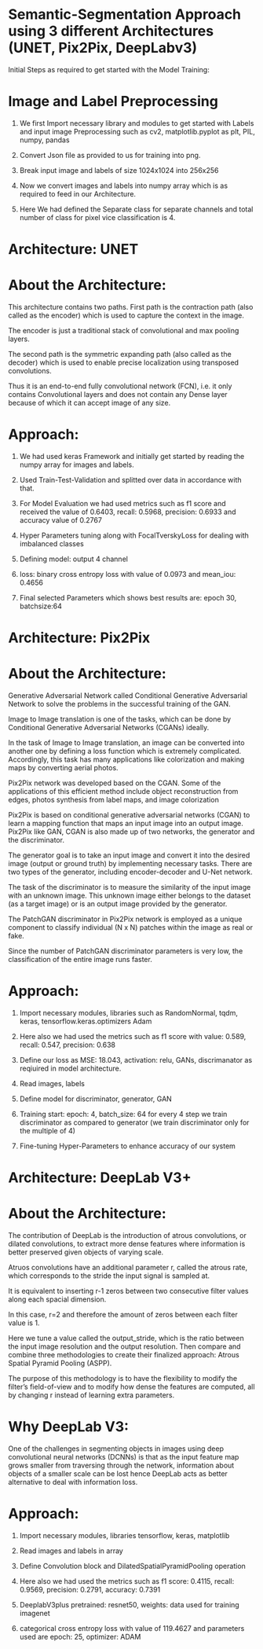 # Semantic-Segmentation Approach using 3 different Architectures (UNET, Pix2Pix, DeepLabv3)

Initial Steps as required to get started with the Model Training:

# Image and Label Preprocessing

1) We first Import necessary library and modules to get started with Labels and input image Preprocessing such as cv2, matplotlib.pyplot as plt, PIL, numpy, pandas

2) Convert Json file as provided to us for training into png.

3) Break input image and labels of size 1024x1024 into 256x256
 
4) Now we convert images and labels into numpy array which is as required to feed in our Architecture. 

5) Here We had defined the Separate class for separate channels and total number of class for pixel vice classification is 4.

# Architecture: UNET

# About the Architecture:

This architecture contains two paths. First path is the contraction path (also called as the encoder) which is used to capture the context in the image.

The encoder is just a traditional stack of convolutional and max pooling layers. 

The second path is the symmetric expanding path (also called as the decoder) which is used to enable precise localization using transposed convolutions.

Thus it is an end-to-end fully convolutional network (FCN), i.e. it only contains Convolutional layers and does not contain any Dense layer because of which it can accept image of any size.

# Approach:

1) We had used keras Framework and initially get started by reading the numpy array for images and labels.

2) Used Train-Test-Validation and splitted over data in accordance with that.

3) For Model Evaluation we had used metrics such as f1 score and received the value of 0.6403, recall: 0.5968, precision: 0.6933 and accuracy value of 0.2767

4) Hyper Parameters tuning along with FocalTverskyLoss for dealing with imbalanced classes 

5) Defining model: output 4 channel

6) loss: binary cross entropy loss with value of 0.0973 and mean_iou: 0.4656

7) Final selected Parameters which shows best results are: epoch 30, batchsize:64   

# Architecture: Pix2Pix

# About the Architecture:

Generative Adversarial Network called Conditional Generative Adversarial Network to solve the problems in the successful training of the GAN.

Image to Image translation is one of the tasks, which can be done by Conditional Generative Adversarial Networks (CGANs) ideally.

In the task of Image to Image translation, an image can be converted into another one by defining a loss function which is extremely complicated. Accordingly, this task has many applications like colorization and making maps by converting aerial photos. 

Pix2Pix network was developed based on the CGAN. Some of the applications of this efficient method include object reconstruction from edges, photos synthesis from label maps, and image colorization 

Pix2Pix is based on conditional generative adversarial networks (CGAN) to learn a mapping function that maps an input image into an output image. Pix2Pix like GAN, CGAN is also made up of two networks, the generator and the discriminator.

The generator goal is to take an input image and convert it into the desired image (output or ground truth) by implementing necessary tasks. There are two types of the generator, including encoder-decoder and U-Net network.

The task of the discriminator is to measure the similarity of the input image with an unknown image. This unknown image either belongs to the dataset (as a target image) or is an output image provided by the generator.

The PatchGAN discriminator in Pix2Pix network is employed as a unique component to classify individual (N x N) patches within the image as real or fake.

Since the number of PatchGAN discriminator parameters is very low, the classification of the entire image runs faster.

# Approach:

1) Import necessary modules, libraries such as RandomNormal, tqdm, keras, tensorflow.keras.optimizers Adam
 
2) Here also we had used the metrics such as f1 score with value: 0.589, recall: 0.547, precision: 0.638

3) Define our loss as MSE: 18.043, activation: relu, GANs, discrimanator as reqiuired in model architecture.

4) Read images, labels

5) Define model for discriminator, generator, GAN

6) Training start: epoch: 4, batch_size: 64 for every 4 step we train discriminator as compared to generator (we train discriminator only for the multiple of 4)

7) Fine-tuning Hyper-Parameters to enhance accuracy of our system

# Architecture: DeepLab V3+

# About the Architecture:

The contribution of DeepLab is the introduction of atrous convolutions, or dilated convolutions, to extract more dense features where information is better preserved given objects of varying scale.

Atruos convolutions have an additional parameter r, called the atrous rate, which corresponds to the stride the input signal is sampled at. 

It is equivalent to inserting r-1 zeros between two consecutive filter values along each spacial dimension. 

In this case, r=2 and therefore the amount of zeros between each filter value is 1. 

Here we tune a value called the output_stride, which is the ratio between the input image resolution and the output resolution. Then compare and combine three methodologies to create their finalized approach: Atrous Spatial Pyramid Pooling (ASPP).

The purpose of this methodology is to have the flexibility to modify the filter’s field-of-view and to modify how dense the features are computed, all by changing r instead of learning extra parameters.

# Why DeepLab V3:

One of the challenges in segmenting objects in images using deep convolutional neural networks (DCNNs) is that as the input feature map grows smaller from traversing through the network, information about objects of a smaller scale can be lost hence DeepLab acts as better alternative to deal with information loss.

# Approach:

1) Import necessary modules, libraries tensorflow, keras, matplotlib

2) Read images and labels in array

3) Define Convolution block and DilatedSpatialPyramidPooling operation

4) Here also we had used the metrics such as f1 score: 0.4115, recall: 0.9569, precision: 0.2791, accuracy: 0.7391

5) DeeplabV3plus pretrained: resnet50, weights: data used for training imagenet

6) categorical cross entropy loss with value of 119.4627 and parameters used are epoch: 25, optimizer: ADAM

